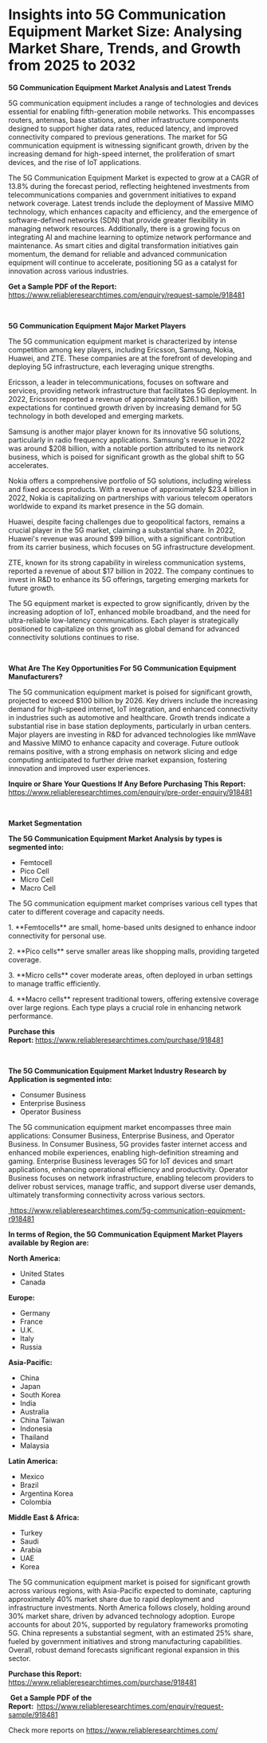 <p><h1>Insights into 5G Communication Equipment Market Size: Analysing Market Share, Trends, and Growth from 2025 to 2032</h1></p><p><strong>5G Communication Equipment Market Analysis and Latest Trends</strong></p>
<p><p>5G communication equipment includes a range of technologies and devices essential for enabling fifth-generation mobile networks. This encompasses routers, antennas, base stations, and other infrastructure components designed to support higher data rates, reduced latency, and improved connectivity compared to previous generations. The market for 5G communication equipment is witnessing significant growth, driven by the increasing demand for high-speed internet, the proliferation of smart devices, and the rise of IoT applications. </p><p>The 5G Communication Equipment Market is expected to grow at a CAGR of 13.8% during the forecast period, reflecting heightened investments from telecommunications companies and government initiatives to expand network coverage. Latest trends include the deployment of Massive MIMO technology, which enhances capacity and efficiency, and the emergence of software-defined networks (SDN) that provide greater flexibility in managing network resources. Additionally, there is a growing focus on integrating AI and machine learning to optimize network performance and maintenance. As smart cities and digital transformation initiatives gain momentum, the demand for reliable and advanced communication equipment will continue to accelerate, positioning 5G as a catalyst for innovation across various industries.</p></p>
<p><strong>Get a Sample PDF of the Report:&nbsp;</strong> <a href="https://www.reliableresearchtimes.com/enquiry/request-sample/918481?utm_campaign=2241&utm_medium=2&utm_source=Github&utm_content=ia&utm_term=06032025&utm_id=5g-communication-equipment">https://www.reliableresearchtimes.com/enquiry/request-sample/918481</a></p>
<p>&nbsp;</p>
<p><strong>5G Communication Equipment Major Market Players</strong></p>
<p><p>The 5G communication equipment market is characterized by intense competition among key players, including Ericsson, Samsung, Nokia, Huawei, and ZTE. These companies are at the forefront of developing and deploying 5G infrastructure, each leveraging unique strengths.</p><p>Ericsson, a leader in telecommunications, focuses on software and services, providing network infrastructure that facilitates 5G deployment. In 2022, Ericsson reported a revenue of approximately $26.1 billion, with expectations for continued growth driven by increasing demand for 5G technology in both developed and emerging markets.</p><p>Samsung is another major player known for its innovative 5G solutions, particularly in radio frequency applications. Samsung's revenue in 2022 was around $208 billion, with a notable portion attributed to its network business, which is poised for significant growth as the global shift to 5G accelerates.</p><p>Nokia offers a comprehensive portfolio of 5G solutions, including wireless and fixed access products. With a revenue of approximately $23.4 billion in 2022, Nokia is capitalizing on partnerships with various telecom operators worldwide to expand its market presence in the 5G domain.</p><p>Huawei, despite facing challenges due to geopolitical factors, remains a crucial player in the 5G market, claiming a substantial share. In 2022, Huawei's revenue was around $99 billion, with a significant contribution from its carrier business, which focuses on 5G infrastructure development.</p><p>ZTE, known for its strong capability in wireless communication systems, reported a revenue of about $17 billion in 2022. The company continues to invest in R&D to enhance its 5G offerings, targeting emerging markets for future growth.</p><p>The 5G equipment market is expected to grow significantly, driven by the increasing adoption of IoT, enhanced mobile broadband, and the need for ultra-reliable low-latency communications. Each player is strategically positioned to capitalize on this growth as global demand for advanced connectivity solutions continues to rise.</p></p>
<p>&nbsp;</p>
<p><strong>What Are The Key Opportunities For 5G Communication Equipment Manufacturers?</strong></p>
<p><p>The 5G communication equipment market is poised for significant growth, projected to exceed $100 billion by 2026. Key drivers include the increasing demand for high-speed internet, IoT integration, and enhanced connectivity in industries such as automotive and healthcare. Growth trends indicate a substantial rise in base station deployments, particularly in urban centers. Major players are investing in R&D for advanced technologies like mmWave and Massive MIMO to enhance capacity and coverage. Future outlook remains positive, with a strong emphasis on network slicing and edge computing anticipated to further drive market expansion, fostering innovation and improved user experiences.</p></p>
<p><strong>Inquire or Share Your Questions If Any Before Purchasing This Report:</strong> <a href="https://www.reliableresearchtimes.com/enquiry/pre-order-enquiry/918481?utm_campaign=2241&utm_medium=2&utm_source=Github&utm_content=ia&utm_term=06032025&utm_id=5g-communication-equipment">https://www.reliableresearchtimes.com/enquiry/pre-order-enquiry/918481</a></p>
<p>&nbsp;</p>
<p><strong>Market Segmentation</strong></p>
<p><strong>The 5G Communication Equipment Market Analysis by types is segmented into:</strong></p>
<p><ul><li>Femtocell</li><li>Pico Cell</li><li>Micro Cell</li><li>Macro Cell</li></ul></p>
<p><p>The 5G communication equipment market comprises various cell types that cater to different coverage and capacity needs. </p><p>1. **Femtocells** are small, home-based units designed to enhance indoor connectivity for personal use. </p><p>2. **Pico cells** serve smaller areas like shopping malls, providing targeted coverage. </p><p>3. **Micro cells** cover moderate areas, often deployed in urban settings to manage traffic efficiently. </p><p>4. **Macro cells** represent traditional towers, offering extensive coverage over large regions. Each type plays a crucial role in enhancing network performance.</p></p>
<p><strong>Purchase this Report:&nbsp;</strong><a href="https://www.reliableresearchtimes.com/purchase/918481?utm_campaign=2241&utm_medium=2&utm_source=Github&utm_content=ia&utm_term=06032025&utm_id=5g-communication-equipment">https://www.reliableresearchtimes.com/purchase/918481</a></p>
<p>&nbsp;</p>
<p><strong>The 5G Communication Equipment Market Industry Research by Application is segmented into:</strong></p>
<p><ul><li>Consumer Business</li><li>Enterprise Business</li><li>Operator Business</li></ul></p>
<p><p>The 5G communication equipment market encompasses three main applications: Consumer Business, Enterprise Business, and Operator Business. In Consumer Business, 5G provides faster internet access and enhanced mobile experiences, enabling high-definition streaming and gaming. Enterprise Business leverages 5G for IoT devices and smart applications, enhancing operational efficiency and productivity. Operator Business focuses on network infrastructure, enabling telecom providers to deliver robust services, manage traffic, and support diverse user demands, ultimately transforming connectivity across various sectors.</p></p>
<p><a href="https://www.reliableresearchtimes.com/5g-communication-equipment-r918481?utm_campaign=2241&utm_medium=2&utm_source=Github&utm_content=ia&utm_term=06032025&utm_id=5g-communication-equipment">&nbsp;https://www.reliableresearchtimes.com/5g-communication-equipment-r918481</a></p>
<p><strong>In terms of Region, the 5G Communication Equipment Market Players available by Region are:</strong></p>
<p>
    <p> <strong> North America: </strong>
        <ul>
            <li>United States</li>
            <li>Canada</li>
        </ul>
        </p> 
    <p> <strong> Europe: </strong>
        <ul>
            <li>Germany</li>
            <li>France</li>
            <li>U.K.</li>
            <li>Italy</li>
            <li>Russia</li>
        </ul>
        </p> 
    <p> <strong> Asia-Pacific: </strong>
        <ul>
            <li>China</li>
            <li>Japan</li>
            <li>South Korea</li>
            <li>India</li>
            <li>Australia</li>
            <li>China Taiwan</li>
            <li>Indonesia</li>
            <li>Thailand</li>
            <li>Malaysia</li>
        </ul>
        </p> 
    <p> <strong> Latin America: </strong>
        <ul>
            <li>Mexico</li>
            <li>Brazil</li>
            <li>Argentina Korea</li>
            <li>Colombia</li>
        </ul>
        </p> 
    <p> <strong> Middle East & Africa: </strong>
        <ul>
            <li>Turkey</li>
            <li>Saudi</li>
            <li>Arabia</li>
            <li>UAE</li>
            <li>Korea</li>
        </ul>
    </p>
    </p>
<p><p>The 5G communication equipment market is poised for significant growth across various regions, with Asia-Pacific expected to dominate, capturing approximately 40% market share due to rapid deployment and infrastructure investments. North America follows closely, holding around 30% market share, driven by advanced technology adoption. Europe accounts for about 20%, supported by regulatory frameworks promoting 5G. China represents a substantial segment, with an estimated 25% share, fueled by government initiatives and strong manufacturing capabilities. Overall, robust demand forecasts significant regional expansion in this sector.</p></p>
<p><strong>Purchase this Report: </strong><a href="https://www.reliableresearchtimes.com/purchase/918481?utm_campaign=2241&utm_medium=2&utm_source=Github&utm_content=ia&utm_term=06032025&utm_id=5g-communication-equipment">https://www.reliableresearchtimes.com/purchase/918481</a></p>
<p>&nbsp;<strong>Get a Sample PDF of the Report:&nbsp;&nbsp;</strong><a href="https://www.reliableresearchtimes.com/enquiry/request-sample/918481?utm_campaign=2241&utm_medium=2&utm_source=Github&utm_content=ia&utm_term=06032025&utm_id=5g-communication-equipment">https://www.reliableresearchtimes.com/enquiry/request-sample/918481</a></p>
<p><strong></strong></p>
<p>Check more reports on <a href="https://www.reliableresearchtimes.com/?utm_campaign=2241&utm_medium=2&utm_source=Github&utm_content=ia&utm_term=06032025&utm_id=5g-communication-equipment">https://www.reliableresearchtimes.com/</a></p>